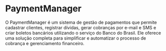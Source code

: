 # PaymentManager
O PaymentManager é um sistema de gestão de pagamentos que permite cadastrar clientes, registrar dívidas, gerar cobranças por e-mail e SMS e criar boletos bancários utilizando o serviço do Banco do Brasil. Ele oferece uma solução completa para simplificar e automatizar o processo de cobrança e gerenciamento financeiro.
